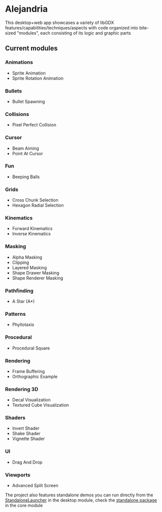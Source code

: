 # Alejandria

This desktop+web app showcases a variety of libGDX features/capabilities/techniques/aspects with code organized into bite-sized
"modules", each consisting of its logic and graphic parts

## Current modules

### Animations
- Sprite Animation
- Sprite Rotation Animation

### Bullets
- Bullet Spawning

### Collisions
- Pixel Perfect Collision

### Cursor
- Beam Aiming
- Point At Cursor

### Fun
- Beeping Balls

### Grids
- Cross Chunk Selection
- Hexagon Radial Selection

### Kinematics
- Forward Kinematics
- Inverse Kinematics

### Masking
- Alpha Masking
- Clipping
- Layered Masking
- Shape Drawer Masking
- Shape Renderer Masking

### Pathfinding
- A Star (A*)

### Patterns
- Phyllotaxis

### Procedural
- Procedural Square

### Rendering
- Frame Buffering
- Orthographic Example

### Rendering 3D
- Decal Visualization
- Textured Cube Visualization

### Shaders
- Invert Shader
- Shake Shader
- Vignette Shader

### UI
- Drag And Drop

### Viewports
- Advanced Split Screen

The project also features standalone demos you can run directly from the 
[StandaloneLauncher](/desktop/src/com/epicness/alejandria/desktop/DesktopLauncher.java) in the desktop module, check the
[standalone package](/core/src/com/epicness/standalone) in the core module